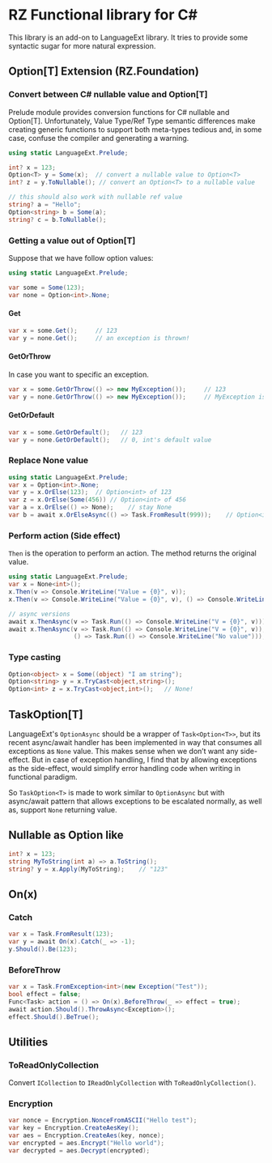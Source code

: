 # RZ Functional library for C#

This library is an add-on to LanguageExt library. It tries to provide some 
syntactic sugar for more natural expression.

## Option[T] Extension (RZ.Foundation) ##

### Convert between C# nullable value and Option[T] ##

Prelude module provides conversion functions for C# nullable and Option[T]. 
Unfortunately, Value Type/Ref Type semantic differences make creating generic functions to
support both meta-types tedious and, in some case, confuse the compiler and generating
a warning. 

```c#
using static LanguageExt.Prelude;

int? x = 123;
Option<T> y = Some(x);  // convert a nullable value to Option<T>
int? z = y.ToNullable(); // convert an Option<T> to a nullable value

// this should also work with nullable ref value
string? a = "Hello";
Option<string> b = Some(a);
string? c = b.ToNullable();
```

### Getting a value out of Option[T] ###

Suppose that we have follow option values:

```c#
using static LanguageExt.Prelude;

var some = Some(123);
var none = Option<int>.None;
```

#### Get ####

```c#
var x = some.Get();     // 123
var y = none.Get();     // an exception is thrown!
```

#### GetOrThrow ####

In case you want to specific an exception.

```c#
var x = some.GetOrThrow(() => new MyException());     // 123
var y = none.GetOrThrow(() => new MyException());     // MyException is thrown!
```

#### GetOrDefault ####

```c#
var x = some.GetOrDefault();   // 123
var y = none.GetOrDefault();   // 0, int's default value
```

### Replace None value ###

```c#
using static LanguageExt.Prelude;
var x = Option<int>.None;
var y = x.OrElse(123);  // Option<int> of 123
var z = x.OrElse(Some(456)) // Option<int> of 456
var a = x.OrElse(() => None);    // stay None
var b = await x.OrElseAsync(() => Task.FromResult(999));    // Option<int> of 999
```

### Perform action (Side effect) ###

`Then` is the operation to perform an action. The method returns the original value.

```c#
using static LanguageExt.Prelude;
var x = None<int>();
x.Then(v => Console.WriteLine("Value = {0}", v));
x.Then(v => Console.WriteLine("Value = {0}", v), () => Console.WriteLine("No value"));

// async versions
await x.ThenAsync(v => Task.Run(() => Console.WriteLine("V = {0}", v)));
await x.ThenAsync(v => Task.Run(() => Console.WriteLine("V = {0}", v)),
                  () => Task.Run(() => Console.WriteLine("No value")));
```

### Type casting ###

```c#
Option<object> x = Some((object) "I am string");
Option<string> y = x.TryCast<object,string>();
Option<int> z = x.TryCast<object,int>();   // None!
```

## TaskOption[T] ##

LanguageExt's `OptionAsync` should be a wrapper of `Task<Option<T>>`, but its recent async/await handler
has been implemented in way that consumes all exceptions as `None` value. This makes sense when we don’t
want any side-effect. But in case of exception handling, I find that by allowing exceptions as the side-effect,
would simplify error handling code when writing in functional paradigm.

So `TaskOption<T>` is made to work similar to `OptionAsync` but with async/await pattern that allows
exceptions to be escalated normally, as well as, support `None` returning value.

## Nullable as Option like

```c#
int? x = 123;
string MyToString(int a) => a.ToString();
string? y = x.Apply(MyToString);    // "123"
```

## On(x)

### Catch

```c#
var x = Task.FromResult(123);
var y = await On(x).Catch(_ => -1);
y.Should().Be(123);
```

### BeforeThrow

```c#
var x = Task.FromException<int>(new Exception("Test"));
bool effect = false;
Func<Task> action = () => On(x).BeforeThrow(_ => effect = true);
await action.Should().ThrowAsync<Exception>();
effect.Should().BeTrue();
```

## Utilities

### ToReadOnlyCollection

Convert `ICollection` to `IReadOnlyCollection` with `ToReadOnlyCollection()`.

### Encryption

```c#
var nonce = Encryption.NonceFromASCII("Hello test");
var key = Encryption.CreateAesKey();
var aes = Encryption.CreateAes(key, nonce);
var encrypted = aes.Encrypt("Hello world");
var decrypted = aes.Decrypt(encrypted);
```